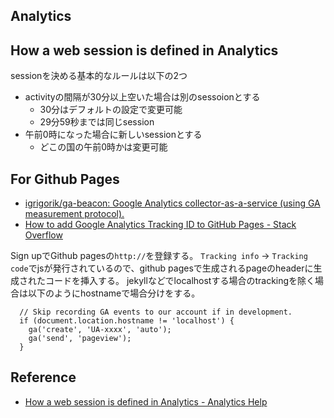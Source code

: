 ## Analytics

## How a web session is defined in Analytics
sessionを決める基本的なルールは以下の2つ

* activityの間隔が30分以上空いた場合は別のsessoionとする
    * 30分はデフォルトの設定で変更可能
    * 29分59秒までは同じsession
* 午前0時になった場合に新しいsessionとする
    * どこの国の午前0時かは変更可能

## For Github Pages
* [igrigorik/ga-beacon: Google Analytics collector-as-a-service (using GA measurement protocol).](https://github.com/igrigorik/ga-beacon)
* [How to add Google Analytics Tracking ID to GitHub Pages - Stack Overflow](https://stackoverflow.com/questions/17207458/how-to-add-google-analytics-tracking-id-to-github-pages)

Sign upでGithub pagesの`http://`を登録する。
`Tracking info` -> `Tracking code`でjsが発行されているので、github pagesで生成されるpageのheaderに生成されたコードを挿入する。
jekyllなどでlocalhostする場合のtrackingを除く場合は以下のようにhostnameで場合分けをする。

```
  // Skip recording GA events to our account if in development.
  if (document.location.hostname != 'localhost') {
    ga('create', 'UA-xxxx', 'auto');
    ga('send', 'pageview');
  }
```

## Reference
* [How a web session is defined in Analytics - Analytics Help](https://support.google.com/analytics/answer/2731565?hl=en)

